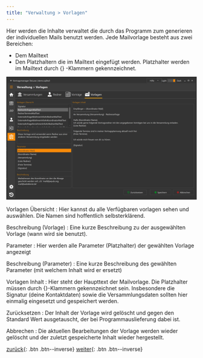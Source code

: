 ```yaml
---
title: "Verwaltung > Vorlagen"
---
```


Hier werden die Inhalte verwaltet die durch das Programm zum generieren der individuellen Mails benutzt werden. Jede Mailvorlage besteht aus zwei Bereichen:
* Dem Mailtext
* Den Platzhaltern die im Mailtext eingefügt werden.
Platzhalter werden im Mailtext durch {} -Klammern gekennzeichnet.

![Vorlagen](images/VerwaltungVorlagen.png)

Vorlagen Übersicht
:   Hier kannst du alle Verfügbaren vorlagen sehen und auswählen. Die Namen sind hoffentlich selbsterklärend.

Beschreibung (Vorlage)
:   Eine kurze Beschreibung zu der ausgewählten Vorlage (wann wird sie benutzt).

Parameter
:   Hier werden alle Parameter (Platzhalter) der gewählten Vorlage angezeigt

Beschreibung (Parameter)
:   Eine kurze Beschreibung des gewählten Parameter (mit welchem Inhalt wird er ersetzt)

Vorlagen Inhalt
:   Hier steht der Haupttext der Mailvorlage. Die Platzhalter müssen durch {}-Klammern gekennzeichnet sein. Insbesondere die Signatur (deine Kontaktdaten) sowie die Versammlungsdaten sollten hier einmalig eingesetzt und gespeichert werden.

Zurücksetzen
:   Der Inhalt der Vorlage wird gelöscht und gegen den Standard Wert ausgetauscht, der bei Programmauslieferung dabei ist. 

Abbrechen
:   Die aktuellen Bearbeitungen der Vorlage werden wieder gelöscht und der zuletzt gespeicherte Inhalt wieder hergestellt.

[zurück](VerwaltungVortragsthemen.md){: .btn .btn--inverse} [weiter](Einstellungen.md){: .btn .btn--inverse}